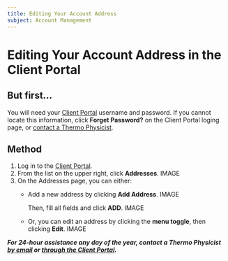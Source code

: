 ```yaml
---
title: Editing Your Account Address
subject: Account Management
---
```


# Editing Your Account Address in the Client Portal

## But first...
You will need your [Client Portal](https://www.thermo.io/login/) username and password. If you cannot locate this information, click **Forget Password?** on the Client Portal loging page, or [contact a Thermo Physicist](mailto:physicists@thermo.io).

## Method
1. Log in to the [Client Portal](https://www.thermo.io/login/).
2. From the **<Your Name>** list on the upper right, click **Addresses**.
IMAGE
3. On the Addresses page, you can either:
   * Add a new address by clicking **Add Address**.
     IMAGE

     Then, fill all fields and click **ADD**.
     IMAGE

   * Or, you can edit an address by clicking the **menu toggle**, then clicking **Edit**.
     IMAGE

**_For 24-hour assistance any day of the year, contact a Thermo Physicist [by email](mailto:physicists@thermo.io) or [through the Client Portal](https://www.thermo.io/login/)._**
